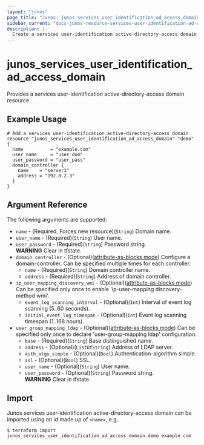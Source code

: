 ```yaml
---
layout: "junos"
page_title: "Junos: junos_services_user_identification_ad_access_domain"
sidebar_current: "docs-junos-resource-services-user-identification-ad-access-domain"
description: |-
  Create a services user-identification active-directory-access domain
---
```


# junos_services_user_identification_ad_access_domain

Provides a services user-identification active-directory-access domain resource.

## Example Usage

```hcl
# Add a services user-identification active-directory-access domain
resource "junos_services_user_identification_ad_access_domain" "demo" {
  name          = "example.com"
  user_name     = "user_dom"
  user_password = "user_pass"
  domain_controller {
    name    = "server1"
    address = "192.0.2.3"
  }
}
```

## Argument Reference

The following arguments are supported:

* `name` - (Required, Forces new resource)(`String`) Domain name.
* `user_name` - (Required)(`String`) User name.
* `user_password` - (Required)(`String`) Password string.  
**WARNING** Clear in tfstate.
* `domain_controller` - (Optional)([attribute-as-blocks mode](https://www.terraform.io/docs/configuration/attr-as-blocks.html)) Configure a domain-controller. Can be specified multiple times for each controller.
  * `name` - (Required)(`String`) Domain controller name.
  * `address` - (Required)(`String`) Address of domain controller.
* `ip_user_mapping_discovery_wmi` - (Optional)([attribute-as-blocks mode](https://www.terraform.io/docs/configuration/attr-as-blocks.html)) Can be specified only once to enable 'ip-user-mapping discovery-method wmi'.
  * `event_log_scanning_interval` - (Optional)(`Int`) Interval of event log scanning (5..60 seconds).
  * `initial_event_log_timespan` - (Optional)(`Int`) Event log scanning timespan (1..168 hours).
* `user_group_mapping_ldap` - (Optional)([attribute-as-blocks mode](https://www.terraform.io/docs/configuration/attr-as-blocks.html)) Can be specified only once to declare 'user-group-mapping ldap' configuration.
  * `base` - (Required)(`String`) Base distinguished name.
  * `address` - (Optional)(`ListOfString`) Address of LDAP server.
  * `auth_algo_simple` - (Optional)(`Bool`) Authentication-algorithm simple.
  * `ssl` - (Optional)(`Bool`) SSL.
  * `user_name` - (Optional)(`String`) User name.
  * `user_password` - (Optional)(`String`) Password string.  
  **WARNING** Clear in tfstate.

## Import

Junos services user-identification active-directory-access domain can be imported using an id made up of `<name>`, e.g.

```
$ terraform import junos_services_user_identification_ad_access_domain.demo example.com
```
